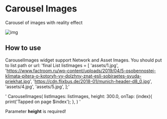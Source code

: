 # Carousel Images

Carousel of images with reality effect

![img](demo.gif)

## How to use

CarouselImages widget support Network and Asset Images. You should put to list path or url:
'final List<String> listImages = [
    'assets/1.jpg',
    'https://www.factroom.ru/wp-content/uploads/2019/04/5-osobennostej-klimata-pitera-o-kotoryh-vy-dolzhny-znat-esli-sobiraetes-syuda-priekhat.jpg',
    'https://cdn.flixbus.de/2018-01/munich-header-d8_0.jpg',
    'assets/4.jpg',
    'assets/5.jpg',
  ];'

'  CarouselImages(
            listImages: listImages,
            height: 300.0,
            onTap: (index){
              print('Tapped on page $index');
            },
          )
'

Parameter **height** is required!


